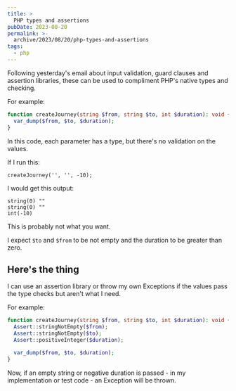 ```yaml
---
title: >
  PHP types and assertions
pubDate: 2023-08-20
permalink: >-
  archive/2023/08/20/php-types-and-assertions
tags:
  - php
---
```


Following yesterday's email about input validation, guard clauses and assertion libraries, these can be used to compliment PHP's native types and checking.

For example:

```php
function createJourney(string $from, string $to, int $duration): void {
  var_dump($from, $to, $duration);
}
```

In this code, each parameter has a type, but there's no validation on the values.

If I run this:

```plain
createJourney('', '', -10);
```

I would get this output:

```plain
string(0) ""
string(0) ""
int(-10)
```

This is probably not what you want.

I expect `$to` and `$from` to be not empty and the duration to be greater than zero.

## Here's the thing

I can use an assertion library or throw my own Exceptions if the values pass the type checks but aren't what I need.

For example:

```php
function createJourney(string $from, string $to, int $duration): void {
  Assert::stringNotEmpty($from);
  Assert::stringNotEmpty($to);
  Assert::positiveInteger($duration);

  var_dump($from, $to, $duration);
}
```

Now, if an empty string or negative duration is passed - in my implementation or test code - an Exception will be thrown.
